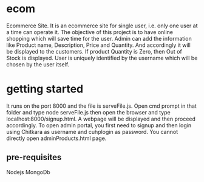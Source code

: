 # ecom
Ecommerce Site. It is an ecommerce site for single user, i.e. only one user at a time can operate it. The objective of this project is to have online shopping which will save time for the user. Admin can add the information like Product name, Description, Price and Quantity. And accordingly it will be displayed to the customers. If product Quantity is Zero, then Out of Stock is displayed. User is uniquely identified by the username which will be chosen by the user itself.
# getting started
It runs on the port 8000 and the file is serveFile.js. Open cmd prompt in that folder and type node serveFile.js then open the browser and type localhost:8000/signup.html. A webpage will be displayed and then proceed accordingly.
To open admin portal, you first need to signup and then login using Chitkara as username and cuhplogin as password. You cannot directly open adminProducts.html page.

## pre-requisites
Nodejs
MongoDb
